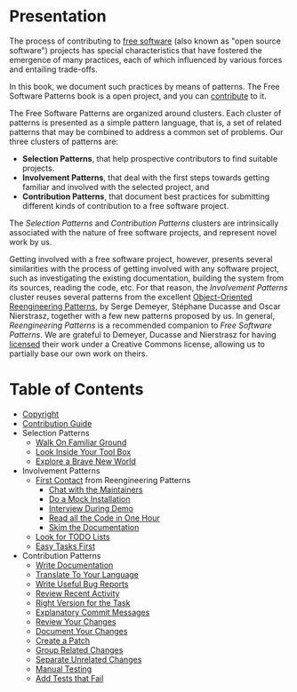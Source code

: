 # Presentation

The process of contributing to [free software](http://www.gnu.org/philosophy/free-sw.html)
(also known as "open source software") projects has special characteristics
that have fostered the emergence of many practices, each of
which influenced by various forces and entailing trade-offs.

In this book, we document such practices by means of patterns.  The Free
Software Patterns book is a open project, and you can
[contribute](link://contribute) to it.

The Free Software Patterns are organized around clusters. Each cluster of
patterns is presented as a simple pattern language, that is, a set of related
patterns that may be combined to address a common set of problems. Our three
clusters of patterns are:

* **Selection Patterns**, that help prospective contributors to find suitable
  projects.
* **Involvement Patterns**, that deal with the first steps towards getting
  familiar and involved with the selected project, and
* **Contribution Patterns**, that document best practices for submitting
  different kinds of contribution to a free software project.

The *Selection Patterns* and *Contribution Patterns* clusters are intrinsically
associated with the nature of free software projects, and represent novel work
by us.

Getting involved with a free software project, however, presents several
similarities with the process of getting involved with any software project,
such as investigating the existing documentation, building the system from its
sources, reading the code, etc. For that reason, the *Involvement Patterns*
cluster reuses several patterns from the excellent [Object-Oriented
Reengineering Patterns](http://scg.unibe.ch/download/oorp/), by Serge Demeyer,
Stéphane Ducasse and Oscar Nierstrasz, together with a few new patterns
proposed by us. In general, *Reengineering Patterns* is a recommended companion
to *Free Software Patterns*. We are grateful to Demeyer, Ducasse and Nierstrasz
for having [licensed](link://copyright) their work under a Creative Commons
license, allowing us to partially base our own work on theirs.

# Table of Contents

* [Copyright](link://copyright)
* [Contribution Guide](link://contribute)
* Selection Patterns
    * [Walk On Familiar Ground](link://selection/WalkOnFamiliarGround)
    * [Look Inside Your Tool Box](link://selection/LookInsideYourToolBox)
    * [Explore a Brave New World](link://selection/ExploreABraveNewWorld)
* Involvement Patterns
    * [First Contact](link://involvement/FirstContact) from Reengineering
      Patterns
        * [Chat with the Maintainers](link://involvement/ChatWithMaintainers)
        * [Do a Mock Installation](link://involvement/DoAMockInstallation)
        * [Interview During Demo](link://involvement/InterviewDuringDemo)
        * [Read all the Code in One Hour](link://involvement/ReadTheCodeInOneHour)
        * [Skim the Documentation](link://involvement/SkimTheDocumentation)
    * [Look for TODO Lists](link://involvement/LookForTodoLists)
    * [Easy Tasks First](link://involvement/EasyTasksFirst)
* Contribution Patterns
    * [Write Documentation](link://contribution/WriteDocumentation)
    * [Translate To Your Language](link://contribution/TranslateToYourLanguage)
    * [Write Useful Bug Reports](link://contribution/WriteUsefulBugReports)
    * [Review Recent Activity](link://contribution/ReviewRecentActivity)
    * [Right Version for the Task](link://contribution/RightVersionForTheTask)
    * [Explanatory Commit Messages](link://contribution/ExplanatoryCommitMessages)
    * [Review Your Changes](link://contribution/ReviewYourChanges)
    * [Document Your Changes](link://contribution/DocumentYourChanges)
    * [Create a Patch](link://contribution/CreatePatch)
    * [Group Related Changes](link://contribution/GroupRelatedChanges)
    * [Separate Unrelated Changes](link://contribution/SeparateUnrelatedChanges)
    * [Manual Testing](link://contribution/ManualTesting)
    * [Add Tests that Fail](link://contribution/AddTestsThatFail)


